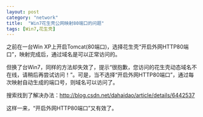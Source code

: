 ```yaml
---
layout: post
category: "network"
title:  "Win7花生壳公网映射80端口的问题"
tags: [Win7,花生壳]
---
```

之前在一台Win XP上开启Tomcat(80端口)，选择花生壳“开启外网HTTP80端口”，映射完成后，通过域名是可以正常访问的。

但换了台Win7，同样的方法却失效了，提示“很抱歉，您访问的花生壳动态域名不在线，请稍后再尝试访问！”。可是，当不选择“开启外网HTTP80端口”，通过每次映射自动生成的端口号，则域名可以访问了。

搜索找到了解决办法：<http://blog.csdn.net/dahaidao/article/details/6442537>

这样一来，“开启外网HTTP80端口”又有效了。